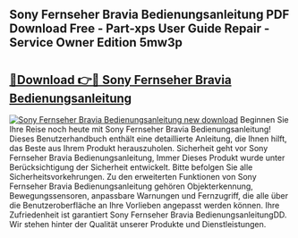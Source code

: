 ## Sony Fernseher Bravia Bedienungsanleitung PDF Download Free - Part-xps User Guide Repair - Service Owner Edition 5mw3p

# <h2><a href="http://df5a0d.blite.top/?on=Sony+Fernseher+Bravia+Bedienungsanleitung">🔗Download 👉🔴 Sony Fernseher Bravia Bedienungsanleitung</a></h2>

[![Sony Fernseher Bravia Bedienungsanleitung new download](https://i.imgur.com/lujVjoI.png)](http://df5a0d.blite.top/?on=Sony+Fernseher+Bravia+Bedienungsanleitung)
Beginnen Sie Ihre Reise noch heute mit Sony Fernseher Bravia Bedienungsanleitung! Dieses Benutzerhandbuch enthält eine detaillierte Anleitung, die Ihnen hilft, das Beste aus Ihrem Produkt herauszuholen. Sicherheit geht vor Sony Fernseher Bravia Bedienungsanleitung, Immer Dieses Produkt wurde unter Berücksichtigung der Sicherheit entwickelt. Bitte befolgen Sie alle Sicherheitsvorkehrungen. Zu den erweiterten Funktionen von Sony Fernseher Bravia Bedienungsanleitung gehören Objekterkennung, Bewegungssensoren, anpassbare Warnungen und Fernzugriff, die alle über die Benutzeroberfläche an Ihre Vorlieben angepasst werden können. Ihre Zufriedenheit ist garantiert Sony Fernseher Bravia BedienungsanleitungDD. Wir stehen hinter der Qualität unserer Produkte und Dienstleistungen.
